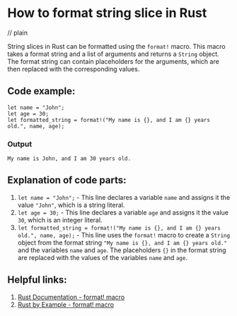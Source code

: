 # How to format string slice in Rust
// plain

String slices in Rust can be formatted using the `format!` macro. This macro takes a format string and a list of arguments and returns a `String` object. The format string can contain placeholders for the arguments, which are then replaced with the corresponding values.

## Code example:
```
let name = "John";
let age = 30;
let formatted_string = format!("My name is {}, and I am {} years old.", name, age);
```

### Output
`My name is John, and I am 30 years old.`

## Explanation of code parts:
1. `let name = "John";` - This line declares a variable `name` and assigns it the value `"John"`, which is a string literal.
2. `let age = 30;` - This line declares a variable `age` and assigns it the value `30`, which is an integer literal.
3. `let formatted_string = format!("My name is {}, and I am {} years old.", name, age);` - This line uses the `format!` macro to create a `String` object from the format string `"My name is {}, and I am {} years old."` and the variables `name` and `age`. The placeholders `{}` in the format string are replaced with the values of the variables `name` and `age`.

## Helpful links:
1. [Rust Documentation - format! macro](https://doc.rust-lang.org/std/macro.format.html)
2. [Rust by Example - format! macro](https://doc.rust-lang.org/rust-by-example/macros/format.html)